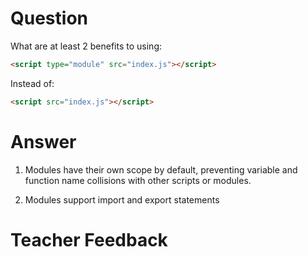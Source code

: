 # Question

What are at least 2 benefits to using:

```html
<script type="module" src="index.js"></script>
```

Instead of:

```html
<script src="index.js"></script>
```

# Answer
1.  Modules have their own scope by default, preventing variable and function name collisions with other scripts or modules.

2.  Modules support import and export statements


# Teacher Feedback